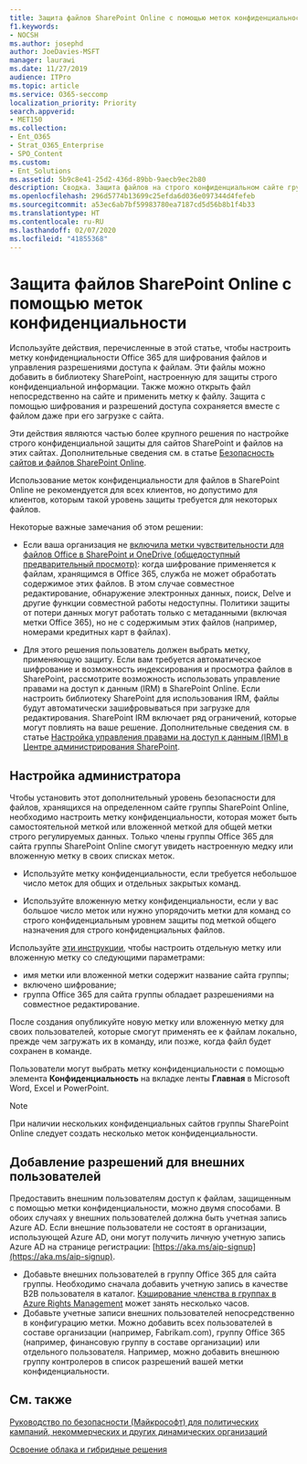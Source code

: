 ```yaml
---
title: Защита файлов SharePoint Online с помощью меток конфиденциальности
f1.keywords:
- NOCSH
ms.author: josephd
author: JoeDavies-MSFT
manager: laurawi
ms.date: 11/27/2019
audience: ITPro
ms.topic: article
ms.service: O365-seccomp
localization_priority: Priority
search.appverid:
- MET150
ms.collection:
- Ent_O365
- Strat_O365_Enterprise
- SPO_Content
ms.custom:
- Ent_Solutions
ms.assetid: 5b9c8e41-25d2-436d-89bb-9aecb9ec2b80
description: Сводка. Защита файлов на строго конфиденциальном сайте группы SharePoint Online с помощью службы Azure Information Protection.
ms.openlocfilehash: 296d5774b13699c25efda6d036e097344d4fefeb
ms.sourcegitcommit: a53ec6ab7bf59983780ea7187cd5d56b8b1f4b33
ms.translationtype: HT
ms.contentlocale: ru-RU
ms.lasthandoff: 02/07/2020
ms.locfileid: "41855368"
---
```

# <a name="protect-sharepoint-online-files-with-a-sensitivity-label"></a>Защита файлов SharePoint Online с помощью меток конфиденциальности

Используйте действия, перечисленные в этой статье, чтобы настроить метку конфиденциальности Office 365 для шифрования файлов и управления разрешениями доступа к файлам. Эти файлы можно добавить в библиотеку SharePoint, настроенную для защиты строго конфиденциальной информации. Также можно открыть файл непосредственно на сайте и применить метку к файлу. Защита с помощью шифрования и разрешений доступа сохраняется вместе с файлом даже при его загрузке с сайта. 

Эти действия являются частью более крупного решения по настройке строго конфиденциальной защиты для сайтов SharePoint и файлов на этих сайтах. Дополнительные сведения см. в статье [Безопасность сайтов и файлов SharePoint Online](../security/office-365-security/secure-sharepoint-online-sites-and-files.md). 

Использование меток конфиденциальности для файлов в SharePoint Online не рекомендуется для всех клиентов, но допустимо для клиентов, которым такой уровень защиты требуется для некоторых файлов.

Некоторые важные замечания об этом решении:
- Если ваша организация не [включила метки чувствительности для файлов Office в SharePoint и OneDrive (общедоступный предварительный просмотр)](/microsoft-365/compliance/sensitivity-labels-sharepoint-onedrive-files): когда шифрование применяется к файлам, хранящимся в Office 365, служба не может обработать содержимое этих файлов. В этом случае совместное редактирование, обнаружение электронных данных, поиск, Delve и другие функции совместной работы недоступны. Политики защиты от потери данных могут работать только с метаданными (включая метки Office 365), но не с содержимым этих файлов (например, номерами кредитных карт в файлах).

- Для этого решения пользователь должен выбрать метку, применяющую защиту. Если вам требуется автоматическое шифрование и возможность индексирования и просмотра файлов в SharePoint, рассмотрите возможность использовать управление правами на доступ к данным (IRM) в SharePoint Online. Если настроить библиотеку SharePoint для использования IRM, файлы будут автоматически зашифровываться при загрузке для редактирования.  SharePoint IRM включает ряд ограничений, которые могут повлиять на ваше решение. Дополнительные сведения см. в статье [Настройка управления правами на доступ к данным (IRM) в Центре администрирования SharePoint](https://support.office.com/article/Set-up-Information-Rights-Management-IRM-in-SharePoint-admin-center-239CE6EB-4E81-42DB-BF86-A01362FED65C).

## <a name="admin-setup"></a>Настройка администратора

Чтобы установить этот дополнительный уровень безопасности для файлов, хранящихся на определенном сайте группы SharePoint Online, необходимо настроить метку конфиденциальности, которая может быть самостоятельной меткой или вложенной меткой для общей метки строго регулируемых данных. Только члены группы Office 365 для сайта группы SharePoint Online смогут увидеть настроенную медку или вложенную метку в своих списках меток.

- Используйте метку конфиденциальности, если требуется небольшое число меток для общих и отдельных закрытых команд.

- Используйте вложенную метку конфиденциальности, если у вас большое число меток или нужно упорядочить метки для команд со строго конфиденциальным уровнем защиты под меткой общего назначения для строго конфиденциальных файлов.

Используйте [эти инструкции](encryption-sensitivity-labels.md), чтобы настроить отдельную метку или вложенную метку со следующими параметрами:

- имя метки или вложенной метки содержит название сайта группы;
- включено шифрование;
- группа Office 365 для сайта группы обладает разрешениями на совместное редактирование.

После создания опубликуйте новую метку или вложенную метку для своих пользователей, которые смогут применять ее к файлам локально, прежде чем загружать их в команду, или позже, когда файл будет сохранен в команде.
 
Пользователи могут выбрать метку конфиденциальности с помощью элемента **Конфиденциальность** на вкладке ленты **Главная** в Microsoft Word, Excel и PowerPoint.
  
> [!NOTE]
> При наличии нескольких конфиденциальных сайтов группы SharePoint Online следует создать несколько меток конфиденциальности. 
  
## <a name="adding-permissions-for-external-users"></a>Добавление разрешений для внешних пользователей
Предоставить внешним пользователям доступ к файлам, защищенным с помощью метки конфиденциальности, можно двумя способами. В обоих случаях у внешних пользователей должна быть учетная запись Azure AD. Если внешние пользователи не состоят в организации, использующей Azure AD, они могут получить личную учетную запись Azure AD на странице регистрации: [https://aka.ms/aip-signup](https://aka.ms/aip-signup).

 - Добавьте внешних пользователей в группу Office 365 для сайта группы. Необходимо сначала добавить учетную запись в качестве B2B пользователя в каталог. [Кэширование членства в группах в Azure Rights Management](https://docs.microsoft.com/azure/information-protection/plan-design/prepare#group-membership-caching-by-azure-information-protection) может занять несколько часов.  
 - Добавьте учетные записи внешних пользователей непосредственно в конфигурацию метки. Можно добавить всех пользователей в составе организации (например, Fabrikam.com), группу Office 365 (например, финансовую группу в составе организации) или отдельного пользователя. Например, можно добавить внешнюю группу контролеров в список разрешений вашей метки конфиденциальности.

## <a name="see-also"></a>См. также

[Руководство по безопасности (Майкрософт) для политических кампаний, некоммерческих и других динамических организаций](/security/office-365-security/microsoft-security-guidance-for-political-campaigns-nonprofits-and-other-agile-o.md)
  
[Освоение облака и гибридные решения](https://docs.microsoft.com/office365/enterprise/cloud-adoption-and-hybrid-solutions)
